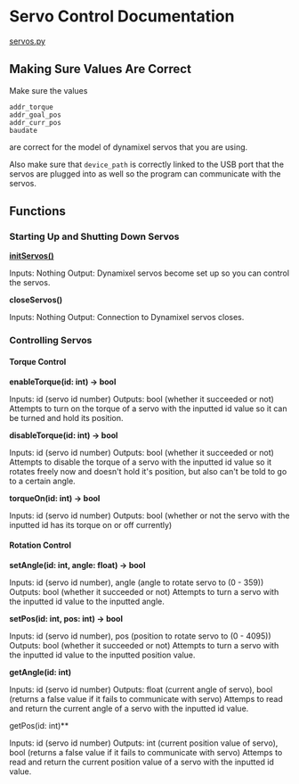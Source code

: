# Servo Control Documentation

[servos.py](/src/robot_parts/servos.py)

## Making Sure Values Are Correct

Make sure the values
```
addr_torque
addr_goal_pos
addr_curr_pos
baudate
```
are correct for the model of dynamixel servos that you are using.

Also make sure that `device_path` is correctly linked to the USB port that the servos are plugged into as well so the program can communicate with the servos.

## Functions

### Starting Up and Shutting Down Servos

<ins>**initServos()**</ins>

Inputs: Nothing
Output: Dynamixel servos become set up so you can control the servos.

**closeServos()**

Inputs: Nothing
Output: Connection to Dynamixel servos closes.

### Controlling Servos

#### Torque Control

**enableTorque(id: int) -> bool**

Inputs: id (servo id number)
Outputs: bool (whether it succeeded or not)
Attempts to turn on the torque of a servo with the inputted id value so it can be turned and hold its position.

**disableTorque(id: int) -> bool**

Inputs: id (servo id number)
Outputs: bool (whether it succeeded or not)
Attempts to disable the torque of a servo with the inputted id value so it rotates freely now and doesn't hold it's position, but also can't be told to go to a certain angle.

**torqueOn(id: int) -> bool**

Inputs: id (servo id number)
Outputs: bool (whether or not the servo with the inputted id has its torque on or off currently)

#### Rotation Control

**setAngle(id: int, angle: float) -> bool**

Inputs: id (servo id number), angle (angle to rotate servo to (0 - 359))
Outputs: bool (whether it succeeded or not)
Attempts to turn a servo with the inputted id value to the inputted angle.

**setPos(id: int, pos: int) -> bool**

Inputs: id (servo id number), pos (position to rotate servo to (0 - 4095))
Outputs: bool (whether it succeeded or not)
Attempts to turn a servo with the inputted id value to the inputted position value.

**getAngle(id: int)**

Inputs: id (servo id number)
Outputs: float (current angle of servo), bool (returns a false value if it fails to communicate with servo)
Attemps to read and return the current angle of a servo with the inputted id value.

getPos(id: int)**

Inputs: id (servo id number)
Outputs: int (current position value of servo), bool (returns a false value if it fails to communicate with servo)
Attemps to read and return the current position value of a servo with the inputted id value.